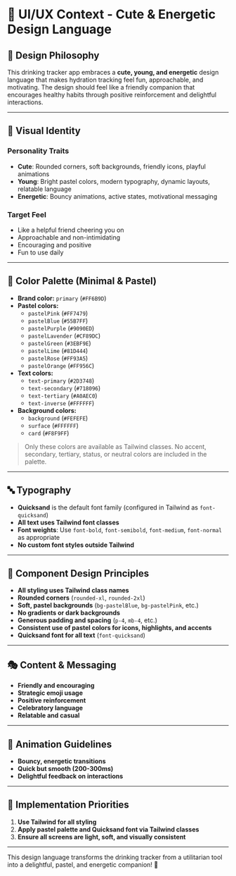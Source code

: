 # 🎨 UI/UX Context - Cute & Energetic Design Language

## 🌟 Design Philosophy

This drinking tracker app embraces a **cute, young, and energetic** design language that makes hydration tracking feel fun, approachable, and motivating. The design should feel like a friendly companion that encourages healthy habits through positive reinforcement and delightful interactions.

---

## 🎨 Visual Identity

### **Personality Traits**

- **Cute**: Rounded corners, soft backgrounds, friendly icons, playful animations
- **Young**: Bright pastel colors, modern typography, dynamic layouts, relatable language
- **Energetic**: Bouncy animations, active states, motivational messaging

### **Target Feel**

- Like a helpful friend cheering you on
- Approachable and non-intimidating
- Encouraging and positive
- Fun to use daily

---

## 🌈 Color Palette (Minimal & Pastel)

- **Brand color:** `primary` (`#FF6B9D`)
- **Pastel colors:**
  - `pastelPink` (`#FF7479`)
  - `pastelBlue` (`#55B7FF`)
  - `pastelPurple` (`#9090ED`)
  - `pastelLavender` (`#CF89DC`)
  - `pastelGreen` (`#3EBF9E`)
  - `pastelLime` (`#81D444`)
  - `pastelRose` (`#FF93A5`)
  - `pastelOrange` (`#FF956C`)
- **Text colors:**
  - `text-primary` (`#2D3748`)
  - `text-secondary` (`#718096`)
  - `text-tertiary` (`#A0AEC0`)
  - `text-inverse` (`#FFFFFF`)
- **Background colors:**
  - `background` (`#FEFEFE`)
  - `surface` (`#FFFFFF`)
  - `card` (`#F8F9FF`)

> Only these colors are available as Tailwind classes. No accent, secondary, tertiary, status, or neutral colors are included in the palette.

---

## 🔤 Typography

- **Quicksand** is the default font family (configured in Tailwind as `font-quicksand`)
- **All text uses Tailwind font classes**
- **Font weights**: Use `font-bold`, `font-semibold`, `font-medium`, `font-normal` as appropriate
- **No custom font styles outside Tailwind**

---

## 🎯 Component Design Principles

- **All styling uses Tailwind class names**
- **Rounded corners** (`rounded-xl`, `rounded-2xl`)
- **Soft, pastel backgrounds** (`bg-pastelBlue`, `bg-pastelPink`, etc.)
- **No gradients or dark backgrounds**
- **Generous padding and spacing** (`p-4`, `mb-4`, etc.)
- **Consistent use of pastel colors for icons, highlights, and accents**
- **Quicksand font for all text** (`font-quicksand`)

---

## 🎭 Content & Messaging

- **Friendly and encouraging**
- **Strategic emoji usage**
- **Positive reinforcement**
- **Celebratory language**
- **Relatable and casual**

---

## 🎪 Animation Guidelines

- **Bouncy, energetic transitions**
- **Quick but smooth (200-300ms)**
- **Delightful feedback on interactions**

---

## 🎨 Implementation Priorities

1. **Use Tailwind for all styling**
2. **Apply pastel palette and Quicksand font via Tailwind classes**
3. **Ensure all screens are light, soft, and visually consistent**

---

This design language transforms the drinking tracker from a utilitarian tool into a delightful, pastel, and energetic companion! 🌟
